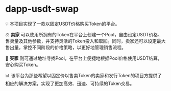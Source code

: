 # dapp-usdt-swap

💡 本项目实现了一款以固定USDT价格购买Token的平台。

⚖️ **卖家** 可以使用所拥有的Token在平台上创建一个Pool，自由设定USDT价格、售卖量及其他参数，并支持灵活的Token投入和取回。同时，卖家还可以设定最大售出量，掌控不同阶段的价格策略，以更好地管理销售流程。

💸 **买家** 则可通过地址寻找Pool，在平台上便捷地根据Pool价格使用USDT结算，安心购买Token。

📊 该平台为那些希望以固定价以售卖Token的卖家和发行Token的项目方提供了相应的解决方案，实现了更加高效、迅速、可持续的Token交易。


